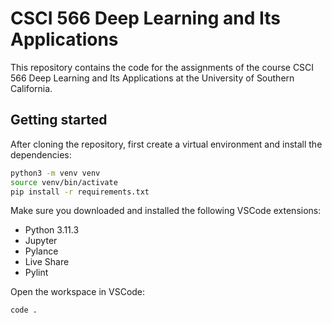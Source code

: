 # CSCI 566 Deep Learning and Its Applications

This repository contains the code for the assignments of the course CSCI 566 Deep Learning and Its Applications at the University of Southern California.

## Getting started

After cloning the repository, first create a virtual environment and install the dependencies:

```bash
python3 -m venv venv
source venv/bin/activate
pip install -r requirements.txt
```

Make sure you downloaded and installed the following VSCode extensions:

- Python 3.11.3
- Jupyter
- Pylance
- Live Share
- Pylint

Open the workspace in VSCode:

```bash
code .
```

